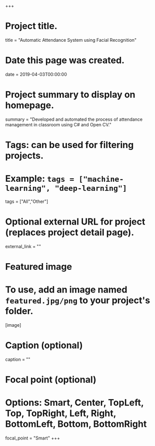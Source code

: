 +++
# Project title.
title = "Automatic Attendance System using Facial Recognition"

# Date this page was created.
date = 2019-04-03T00:00:00

# Project summary to display on homepage.
summary = "Developed and automated the process of attendance management in classroom using C# and Open CV."

# Tags: can be used for filtering projects.
# Example: `tags = ["machine-learning", "deep-learning"]`
tags = ["All","Other"]

# Optional external URL for project (replaces project detail page).
external_link = ""

# Featured image
# To use, add an image named `featured.jpg/png` to your project's folder. 
[image]
  # Caption (optional)
  caption = ""

  # Focal point (optional)
  # Options: Smart, Center, TopLeft, Top, TopRight, Left, Right, BottomLeft, Bottom, BottomRight
  focal_point = "Smart"
+++

